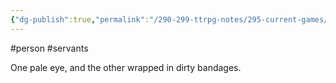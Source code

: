 ```yaml
---
{"dg-publish":true,"permalink":"/290-299-ttrpg-notes/295-current-games/11-weeping-city/wiki/person/kato/"}
---
```



#person #servants

One pale eye, and the other wrapped in dirty bandages.